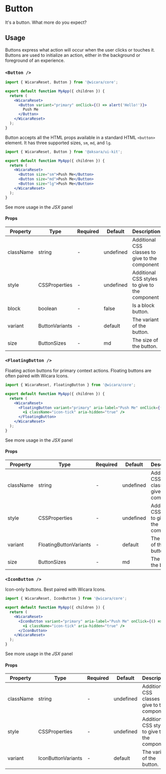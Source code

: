 # Button

It's a button. What more do you expect?

## Usage

Buttons express what action will occur when the user clicks or touches it. Buttons are used to initialize an action, either in the background or foreground of an experience.

### `<Button />`

```jsx
import { WicaraReset, Button } from '@wicara/core';

export default function MyApp({ children }) {
  return (
    <WicaraReset>
      <Button variant="primary" onClick={() => alert('Hello!')}>
        Push Me
      </Button>
    </WicaraReset>
  );
}
```

Button accepts all the HTML props available in a standard HTML `<button>` element. It has three supported sizes, `sm`, `md`, and `lg`.

```jsx
import { WicaraReset, Button } from '@aksara/ui-kit';

export default function MyApp({ children }) {
  return (
    <WicaraReset>
      <Button size="sm">Push Me</Button>
      <Button size="md">Push Me</Button>
      <Button size="lg">Push Me</Button>
    </WicaraReset>
  );
}
```

See more usage in the _JSX_ panel

#### Props

| Property  | Type           | Required | Default   | Description                                     |
| --------- | -------------- | -------- | --------- | ----------------------------------------------- |
| className | string         | -        | undefined | Additional CSS classes to give to the component |
| style     | CSSProperties  | -        | undefined | Additional CSS styles to give to the component  |
| block     | boolean        | -        | false     | Is a block button.                              |
| variant   | ButtonVariants | -        | default   | The variant of the button.                      |
| size      | ButtonSizes    | -        | md        | The size of the button.                         |

### `<FloatingButton />`

Floating action buttons for primary context actions. Floating buttons are often paired with Wicara Icons.

```jsx
import { WicaraReset, FloatingButton } from '@wicara/core';

export default function MyApp({ children }) {
  return (
    <WicaraReset>
      <FloatingButton variant="primary" aria-label="Push Me" onClick={() => alert('Hello!')}>
        <i className="icon-tick" aria-hidden="true" />
      </FloatingButton>
    </WicaraReset>
  );
}
```

See more usage in the _JSX_ panel

#### Props

| Property  | Type                   | Required | Default   | Description                                     |
| --------- | ---------------------- | -------- | --------- | ----------------------------------------------- |
| className | string                 | -        | undefined | Additional CSS classes to give to the component |
| style     | CSSProperties          | -        | undefined | Additional CSS styles to give to the component  |
| variant   | FloatingButtonVariants | -        | default   | The variant of the button.                      |
| size      | ButtonSizes            | -        | md        | The size of the button.                         |

### `<IconButton />`

Icon-only buttons. Best paired with Wicara Icons.

```jsx
import { WicaraReset, IconButton } from '@wicara/core';

export default function MyApp({ children }) {
  return (
    <WicaraReset>
      <IconButton variant="primary" aria-label="Push Me" onClick={() => alert('Hello!')}>
        <i className="icon-tick" aria-hidden="true" />
      </IconButton>
    </WicaraReset>
  );
}
```

See more usage in the _JSX_ panel

#### Props

| Property  | Type               | Required | Default   | Description                                     |
| --------- | ------------------ | -------- | --------- | ----------------------------------------------- |
| className | string             | -        | undefined | Additional CSS classes to give to the component |
| style     | CSSProperties      | -        | undefined | Additional CSS styles to give to the component  |
| variant   | IconButtonVariants | -        | default   | The variant of the button.                      |
